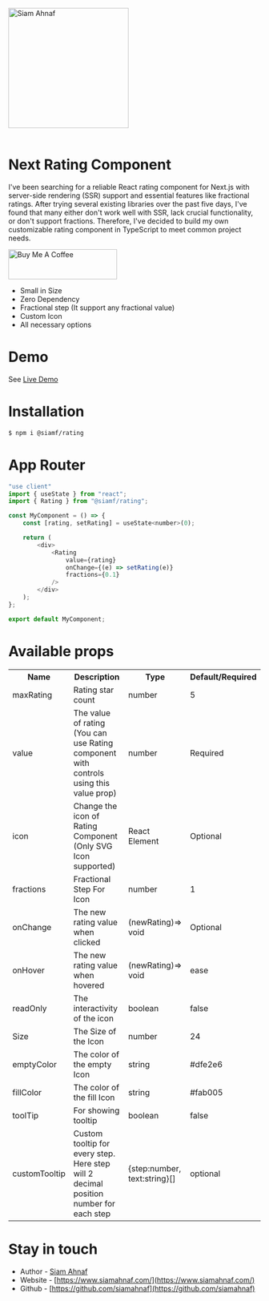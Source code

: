<br/>
<picture>
  <source media="(prefers-color-scheme: dark)" srcset="https://res.cloudinary.com/dub0dpenl/image/upload/v1731780157/Personal%20Logo/logo-white_e6fujz.png">
  <source media="(prefers-color-scheme: light)" srcset="https://res.cloudinary.com/dub0dpenl/image/upload/v1731780152/Personal%20Logo/logo-dark_qqwrqu.png">
  <img alt="Siam Ahnaf" src="https://res.cloudinary.com/dub0dpenl/image/upload/v1731780152/Personal%20Logo/logo-dark_qqwrqu.png" height="auto" width="240">
</picture> 
<br/> <br/>

# Next Rating Component
I've been searching for a reliable React rating component for Next.js with server-side rendering (SSR) support and essential features like fractional ratings. After trying several existing libraries over the past five days, I've found that many either don't work well with SSR, lack crucial functionality, or don't support fractions. Therefore, I've decided to build my own customizable rating component in TypeScript to meet common project needs.

<a href="https://www.buymeacoffee.com/siamahnaf" target="_blank"><img src="https://cdn.buymeacoffee.com/buttons/v2/default-yellow.png" alt="Buy Me A Coffee" style="height: 60px !important;width: 217px !important;" ></a>

- Small in Size
- Zero Dependency
- Fractional step (It support any fractional value)
- Custom Icon
- All necessary options

# Demo
See <a href="https://rating-demo.siamahnaf.com/">Live Demo</a>

# Installation

```bash
$ npm i @siamf/rating
```

# App Router
```javascript
"use client"
import { useState } from "react";
import { Rating } from "@siamf/rating";

const MyComponent = () => {
    const [rating, setRating] = useState<number>(0);

    return (
        <div>
            <Rating
                value={rating}
                onChange={(e) => setRating(e)}
                fractions={0.1}
            />
        </div>
    );
};

export default MyComponent;
```

# Available props

<table width="100%">
  <tr>
    <th> Name </th>
    <th> Description </th>
    <th> Type </th>
    <th> Default/Required </th>
  </tr>
  <tr>
    <td> maxRating </td>
    <td> Rating star count </td>
    <td> number </td>
    <td> 5 </td>
  </tr>
   <tr>
    <td> value </td>
    <td> The value of rating (You can use Rating component with controls using this value prop) </td>
     <td> number </td>
    <td> Required </td>
  </tr>
   <tr>
    <td> icon </td>
    <td> Change the icon of Rating Component (Only SVG Icon supported) </td>
     <td> React Element </td>
    <td> Optional </td>
  </tr>
   <tr>
    <td> fractions </td>
    <td> Fractional Step For Icon </td>
     <td> number </td>
    <td> 1 </td>
  </tr>
  <tr>
    <td> onChange </td>
    <td> The new rating value when clicked </td>
     <td> (newRating)=> void </td>
    <td> Optional </td>
  </tr>
   <tr>
    <td> onHover </td>
    <td> The new rating value when hovered </td>
     <td> (newRating)=> void </td>
    <td> ease </td>
  </tr>
  <tr>
    <td> readOnly </td>
    <td> The interactivity of the icon </td>
     <td> boolean </td>
    <td> false </td>
  </tr>
  <tr>
    <td> Size </td>
    <td> The Size of the Icon </td>
     <td> number </td>
    <td> 24 </td>
  </tr>
  <tr>
    <td> emptyColor </td>
    <td> The color of the empty Icon </td>
     <td> string </td>
    <td> #dfe2e6 </td>
  </tr>
   <tr>
    <td> fillColor </td>
    <td> The color of the fill Icon </td>
     <td> string </td>
    <td> #fab005 </td>
  </tr>
  <tr>
    <td> toolTip </td>
    <td> For showing tooltip </td>
     <td> boolean </td>
    <td> false </td>
  </tr>
  <tr>
    <td> customTooltip </td>
    <td> Custom tooltip for every step. Here step will 2 decimal position number for each step </td>
     <td> {step:number, text:string}[] </td>
    <td> optional </td>
  </tr>
</table>

# Stay in touch

- Author - [Siam Ahnaf](https://www.siamahnaf.com/)
- Website - [https://www.siamahnaf.com/](https://www.siamahnaf.com/)
- Github - [https://github.com/siamahnaf](https://github.com/siamahnaf)
